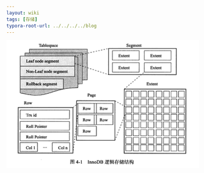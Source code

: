 ```yaml
---
layout: wiki
tags: [存储]
typora-root-url: ../../../../blog
---
```


![](/media/.img/Logic_storage.png)